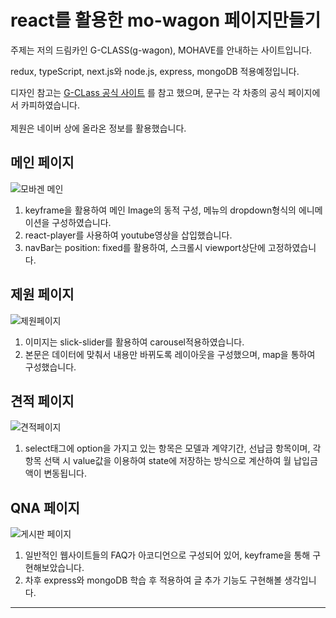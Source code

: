 # react를 활용한 mo-wagon 페이지만들기

주제는 저의 드림카인 G-CLASS(g-wagon), MOHAVE를 안내하는 사이트입니다.

redux, typeScript, next.js와 node.js, express, mongoDB 적용예정입니다.

디자인 참고는 [G-CLass 공식 사이트](https://www.mercedes-benz.co.kr/passengercars/mercedes-benz-cars/models/g-class/suv-w463/specifications/offroad-performance.module.html) 를 참고 했으며, 문구는 각 차종의 공식 페이지에서 카피하였습니다.
<br /><br />제원은 네이버 상에 올라온 정보를 활용했습니다.

## 메인 페이지

![모바겐 메인](https://user-images.githubusercontent.com/92135697/187470173-a38d995c-a765-4842-842f-4107e943ce36.gif)

1. keyframe을 활용하여 메인 Image의 동적 구성, 메뉴의 dropdown형식의 에니메이션을 구성하였습니다. 
2. react-player를 사용하여 youtube영상을 삽입했습니다.
3. navBar는 position: fixed를 활용하여, 스크롤시 viewport상단에 고정하였습니다.

## 제원 페이지

![제원페이지](https://user-images.githubusercontent.com/92135697/187945940-b8fdf39d-f3c6-4c7d-99c8-3987c8029a74.gif)

1. 이미지는 slick-slider를 활용하여 carousel적용하였습니다.
2. 본문은 데이터에 맞춰서 내용만 바뀌도록 레이아웃을 구성했으며, map을 통하여 구성했습니다.

## 견적 페이지

![견적페이지](https://user-images.githubusercontent.com/92135697/187947074-3b18b34e-0938-4cd6-8201-f8c00cfc1470.gif)

1. select태그에 option을 가지고 있는 항목은 모델과 계약기간, 선납금 항목이며, 각 항목 선택 시 value값을 이용하여 state에 저장하는 방식으로 계산하여 월 납입금액이 변동됩니다.

## QNA 페이지

![게시판 페이지](https://user-images.githubusercontent.com/92135697/187947125-9170cd1b-2298-4e75-8db5-a4371871e3bb.gif)

1. 일반적인 웹사이트들의 FAQ가 아코디언으로 구성되어 있어, keyframe을 통해 구현해보았습니다.
2. 차후 express와 mongoDB 학습 후 적용하여 글 추가 기능도 구현해볼 생각입니다.
---
